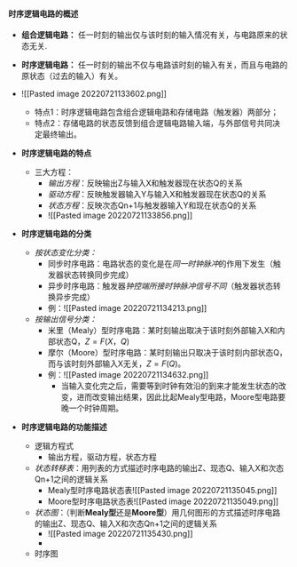 #### 时序逻辑电路的概述
- **组合逻辑电路：** 任一时刻的输出仅与该时刻的输入情况有关，与电路原来的状态无关.
- **时序逻辑电路：** 任一时刻的输出不仅与电路该时刻的输入有关，而且与电路的原状态（过去的输入）有关。
- ![[Pasted image 20220721133602.png]]
	- 特点1：时序逻辑电路包含组合逻辑电路和存储电路（触发器）两部分；
	- 特点2：存储电路的状态反馈到组合逻辑电路输入端，与外部信号共同决定最终输出。

- **时序逻辑电路的特点**
	- 三大方程：
		- *输出方程*：反映输出Z与输入X和触发器现在状态Q的关系
		- *驱动方程*：反映触发器输入Y与输入X和触发器现在状态Q的关系
		- *状态方程*：反映次态Qn+1与触发器输入Y和现在状态Q的关系
		- ![[Pasted image 20220721133856.png]]
- **时序逻辑电路的分类**
	- *按状态变化分类：*
		- 同步时序电路：电路状态的变化是在*同一时钟脉冲*的作用下发生（触发器状态转换同步完成）
		- 异步时序电路：触发器*钟控端所接时钟脉冲信号不同*（触发器状态转换异步完成）
		- 例：![[Pasted image 20220721134213.png]]
	- *按输出信号分类：*
		- 米里（Mealy）型时序电路：某时刻输出取决于该时刻外部输入X和内部状态Q，$Z=F(X，Q)$
		- 摩尔（Moore）型时序电路：某时刻输出只取决于该时刻内部状态Q，而与该时刻外部输入X无关，$Z=F(Q)$。
		- 例：![[Pasted image 20220721134632.png]]
			- 当输入变化完之后，需要等到时钟有效沿的到来才能发生状态的改变，进而改变输出结果，因此比起Mealy型电路，Moore型电路要晚一个时钟周期。
- **时序逻辑电路的功能描述**
	- 逻辑方程式
		- 输出方程，驱动方程，状态方程
	- *状态转移表*：用列表的方式描述时序电路的输出Z、现态Q、输入X和次态Qn+1之间的逻辑关系
		- Mealy型时序电路状态表![[Pasted image 20220721135045.png]]
		- Moore型时序电路状态表![[Pasted image 20220721135049.png]]
	- *状态图*：（判断**Mealy型**还是**Moore型**）用几何图形的方式描述时序电路的输出Z、现态Q、输入X和次态Qn+1之间的逻辑关系
		- ![[Pasted image 20220721135430.png]]
		- 
	- 时序图
